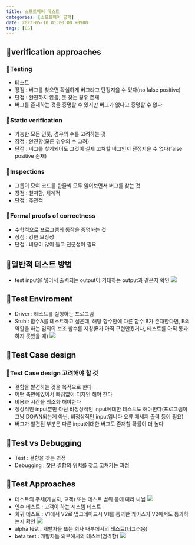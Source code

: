 ```yaml
---
title: 소프트웨어 테스트
categories: [소프트웨어 공학]
date: 2023-05-10 01:00:00 +0900
tags: [CS]
---
```


## 📌verification approaches

### 📖Testing

- 테스트
- 장점 : 버그를 찾으면 확실하게 버그라고 단정지을 수 있다(no false positive)
- 단점 : 완전하지 않음, 못 찾는 경우 존재
- 버그를 존재하는 것을 증명할 수 있지만 버그가 없다고 증명할 수 없다

### 📖Static verification

- 가능한 모든 인풋, 경우의 수를 고려하는 것
- 장점 : 완전함(모든 경우의 수 고려)
- 단점 : 버그를 찾게되어도 그것이 실제 고쳐할 버그인지 단정지을 수 없다(false positive 존재)

### 📖Inspections

- 그룹이 모여 코드를 한줄씩 모두 읽어보면서 버그를 찾는 것
- 장점 : 철저함, 체계적
- 단점 : 주관적

### 📖Formal proofs of correctness

- 수학적으로 프로그램의 동작을 증명하는 것
- 장점 : 강한 보장성
- 단점 : 비용이 많이 들고 전문성이 필요

## 📌일반적 테스트 방법

- test input을 넣어서 출력되는 output이 기대하는 output과 같은지 확인
  ![](https://velog.velcdn.com/images/wjdtmfgh/post/ef9fc219-7676-4b0f-b440-8bbe5c3749d4/image.png)

## 📌Test Enviroment

- Driver : 테스트를 실행하는 프로그램
- Stub : 함수A를 테스트하고 싶은데, 해당 함수안에 다른 함수 B가 존재한다면, B의 역할을 하는 임의의 보조 함수를 지칭(B가 아직 구현안됬거나, 테스트를 아직 통과하지 못했을 때)
  ![](https://velog.velcdn.com/images/wjdtmfgh/post/ca0f0f7d-f33d-4a4b-bd34-27fc15b6f019/image.png)

## 📌Test Case design

### 📖Test Case design 고려해야 할 것

- 결함을 발견하는 것을 목적으로 한다
- 어떤 측면에있어서 빠짐없이 디자인 해야 한다
- 비용과 시간을 최소화 해야한다
- 정상적인 input뿐만 아닌 비정상적인 input에대한 테스트도 해야한다(프로그램이 그냥 DOWN되는게 아닌, 비정상적인 input입니다 오류 메세지 출력 등이 필요)
- 버그가 발견된 부분은 다른 input에대한 버그도 존재할 확률이 더 높다

## 📌Test vs Debugging

- Test : 결함을 찾는 과정
- Debugging : 찾은 결함의 위치를 찾고 고쳐가는 과정

## 📌Test Approaches

- 테스트의 주체(개발자, 고객) 또는 테스트 범위 등에 따라 나뉨
  ![](https://velog.velcdn.com/images/wjdtmfgh/post/79c0d9c1-3e0e-4b62-905a-1e99d90fd2e8/image.png)
- 인수 테스트 : 고객이 하는 시스템 테스트
- 회귀 테스트 : V1에서 V2로 업그레이드시 V1를 통과한 케이스가 V2에서도 통과하는지 확인
  ![](https://velog.velcdn.com/images/wjdtmfgh/post/db153a52-8470-4046-8541-4d5dd608be41/image.png)
- alpha test : 개발자들 또는 회사 내부에서의 테스트(너그러움)
- beta test : 개발자들 외부에서의 테스트(엄격함)
  ![](https://velog.velcdn.com/images/wjdtmfgh/post/ef38f954-dc04-43b5-99ad-ef5d890b1ba9/image.png)
